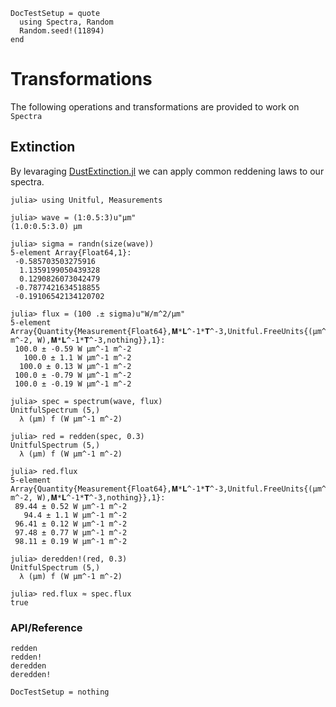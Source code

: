 ```@meta
DocTestSetup = quote
  using Spectra, Random
  Random.seed!(11894)
end
```

# Transformations

The following operations and transformations are provided to work on `Spectra`

## Extinction

By levaraging [DustExtinction.jl](https://github.com/juliaastro/dustextinction.jl) we can apply common reddening laws to our spectra.

```jldoctest
julia> using Unitful, Measurements

julia> wave = (1:0.5:3)u"μm"
(1.0:0.5:3.0) μm

julia> sigma = randn(size(wave))
5-element Array{Float64,1}:
 -0.585703503275916  
  1.1359199050439328 
  0.1290826073042479 
 -0.7877421634518855 
 -0.19106542134120702

julia> flux = (100 .± sigma)u"W/m^2/μm"
5-element Array{Quantity{Measurement{Float64},𝐌*𝐋^-1*𝐓^-3,Unitful.FreeUnits{(μm^-1, m^-2, W),𝐌*𝐋^-1*𝐓^-3,nothing}},1}:
 100.0 ± -0.59 W μm^-1 m^-2
   100.0 ± 1.1 W μm^-1 m^-2
  100.0 ± 0.13 W μm^-1 m^-2
 100.0 ± -0.79 W μm^-1 m^-2
 100.0 ± -0.19 W μm^-1 m^-2

julia> spec = spectrum(wave, flux)
UnitfulSpectrum (5,)
  λ (μm) f (W μm^-1 m^-2)

julia> red = redden(spec, 0.3)
UnitfulSpectrum (5,)
  λ (μm) f (W μm^-1 m^-2)

julia> red.flux
5-element Array{Quantity{Measurement{Float64},𝐌*𝐋^-1*𝐓^-3,Unitful.FreeUnits{(μm^-1, m^-2, W),𝐌*𝐋^-1*𝐓^-3,nothing}},1}:
 89.44 ± 0.52 W μm^-1 m^-2
   94.4 ± 1.1 W μm^-1 m^-2
 96.41 ± 0.12 W μm^-1 m^-2
 97.48 ± 0.77 W μm^-1 m^-2
 98.11 ± 0.19 W μm^-1 m^-2

julia> deredden!(red, 0.3)
UnitfulSpectrum (5,)
  λ (μm) f (W μm^-1 m^-2)

julia> red.flux ≈ spec.flux
true

```

### API/Reference

```@docs
redden
redden!
deredden
deredden!
```

```@meta
DocTestSetup = nothing
```
